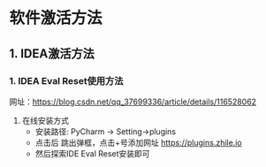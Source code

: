 # 软件激活方法

## 1. IDEA激活方法

### 1. IDEA Eval Reset使用方法
网址：https://blog.csdn.net/qq_37699336/article/details/116528062

1. 在线安装方式
   + 安装路径: PyCharm -> Setting->plugins
   + 点击后 跳出弹框，点击+号添加网址 https://plugins.zhile.io
   + 然后探索IDE Eval Reset安装即可

